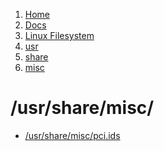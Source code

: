<!-- -
Title: /usr/share/misc/
First Published: 2014-08-10
- -->

<ol class="breadcrumb" itemprop="breadcrumb">
    <li><a href="/">Home</a></li>
    <li><a href="/docs/">Docs</a></li>
    <li><a href="/docs/lfs/">Linux Filesystem</a></li>
    <li><a href="/docs/lfs/usr/">usr</a></li>
    <li><a href="/docs/lfs/usr/share/">share</a></li>
    <li><a href="/docs/lfs/usr/share/misc/">misc</a></li>
</ol>

/usr/share/misc/
================

*   [/usr/share/misc/pci.ids](/docs/lfs/usr/share/misc/pci.ids.html)
